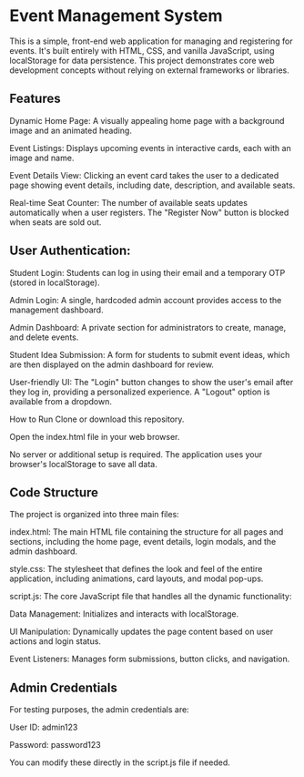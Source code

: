 # Event Management System
This is a simple, front-end web application for managing and registering for events. It's built entirely with HTML, CSS, and vanilla JavaScript, using localStorage for data persistence. This project demonstrates core web development concepts without relying on external frameworks or libraries.

## Features
Dynamic Home Page: A visually appealing home page with a background image and an animated heading.

Event Listings: Displays upcoming events in interactive cards, each with an image and name.

Event Details View: Clicking an event card takes the user to a dedicated page showing event details, including date, description, and available seats.

Real-time Seat Counter: The number of available seats updates automatically when a user registers. The "Register Now" button is blocked when seats are sold out.

## User Authentication:

Student Login: Students can log in using their email and a temporary OTP (stored in localStorage).

Admin Login: A single, hardcoded admin account provides access to the management dashboard.

Admin Dashboard: A private section for administrators to create, manage, and delete events.

Student Idea Submission: A form for students to submit event ideas, which are then displayed on the admin dashboard for review.

User-friendly UI: The "Login" button changes to show the user's email after they log in, providing a personalized experience. A "Logout" option is available from a dropdown.

How to Run
Clone or download this repository.

Open the index.html file in your web browser.

No server or additional setup is required. The application uses your browser's localStorage to save all data.

## Code Structure
The project is organized into three main files:

index.html: The main HTML file containing the structure for all pages and sections, including the home page, event details, login modals, and the admin dashboard.

style.css: The stylesheet that defines the look and feel of the entire application, including animations, card layouts, and modal pop-ups.

script.js: The core JavaScript file that handles all the dynamic functionality:

Data Management: Initializes and interacts with localStorage.

UI Manipulation: Dynamically updates the page content based on user actions and login status.

Event Listeners: Manages form submissions, button clicks, and navigation.

## Admin Credentials
For testing purposes, the admin credentials are:

User ID: admin123

Password: password123

You can modify these directly in the script.js file if needed.
